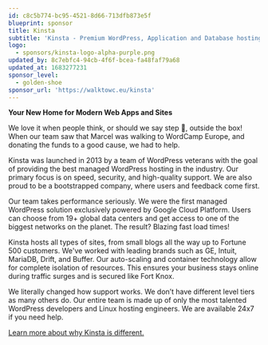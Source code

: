 ```yaml
---
id: c8c5b774-bc95-4521-8d66-713dfb873e5f
blueprint: sponsor
title: Kinsta
subtitle: 'Kinsta - Premium WordPress, Application and Database hosting'
logo:
  - sponsors/kinsta-logo-alpha-purple.png
updated_by: 8c7ebfc4-94cb-4f6f-bcea-fa48faf79a68
updated_at: 1683277231
sponsor_level:
  - golden-shoe
sponsor_url: 'https://walktowc.eu/kinsta'
---
```

**Your New Home for Modern Web Apps and Sites**

We love it when people think, or should we say step 👟, outside the box! When our team saw that Marcel was walking to WordCamp Europe, and donating the funds to a good cause, we had to help.

Kinsta was launched in 2013 by a team of WordPress veterans with the goal of providing the best managed WordPress hosting in the industry. Our primary focus is on speed, security, and high-quality support. We are also proud to be a bootstrapped company, where users and feedback come first.

Our team takes performance seriously. We were the first managed WordPress solution exclusively powered by Google Cloud Platform. Users can choose from 19+ global data centers and get access to one of the biggest networks on the planet. The result? Blazing fast load times!

Kinsta hosts all types of sites, from small blogs all the way up to Fortune 500 customers. We've worked with leading brands such as GE, Intuit, MariaDB, Drift, and Buffer. Our auto-scaling and container technology allow for complete isolation of resources. This ensures your business stays online during traffic surges and is secured like Fort Knox.

We literally changed how support works. We don’t have different level tiers as many others do. Our entire team is made up of only the most talented WordPress developers and Linux hosting engineers. We are available 24x7 if you need help.

[Learn more about why Kinsta is different.](https://walktowc.eu/kinsta)